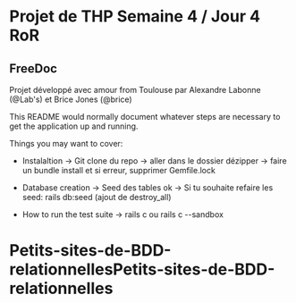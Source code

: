 # Projet de THP Semaine 4 / Jour 4 RoR
## FreeDoc

Projet développé avec amour from Toulouse par Alexandre Labonne (@Lab's) et Brice Jones (@brice)

This README would normally document whatever steps are necessary to get the
application up and running.

Things you may want to cover:

* Instalaltion
-> Git clone du repo
-> aller dans le dossier dézipper
-> faire un bundle install et si erreur, supprimer Gemfile.lock

* Database creation
-> Seed des tables ok
-> Si tu souhaite refaire les seed: rails db:seed (ajout de destroy_all)

* How to run the test suite
-> rails c ou rails c --sandbox
# Petits-sites-de-BDD-relationnellesPetits-sites-de-BDD-relationnelles
